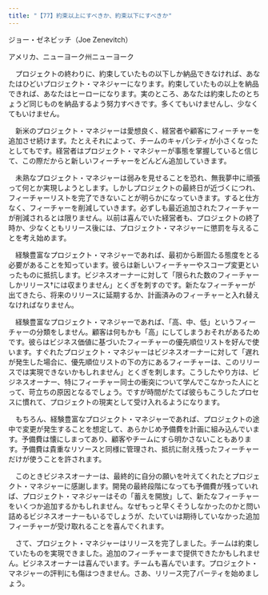 ```yaml
---
title: "【77】約束以上にすべきか、約束以下にすべきか"
---
```



ジョー・ゼネビッチ（Joe Zenevitch）



アメリカ、ニューヨーク州ニューヨーク


　プロジェクトの終わりに、約束していたもの以下しか納品できなければ、あなたはひどいプロジェクト・マネジャーになります。約束していたもの以上を納品できれば、あなたはヒーローになります。実のところ、あなたは約束したのとちょうど同じものを納品するよう努力すべきです。多くてもいけませんし、少なくてもいけません。

　新米のプロジェクト・マネジャーは愛想良く、経営者や顧客にフィーチャーを追加させ続けます。たとえそれによって、チームのキャパシティが小さくなったとしてもです。経営者はプロジェクト・マネジャーが事態を掌握していると信じて、この際だからと新しいフィーチャーをどんどん追加していきます。

　未熟なプロジェクト・マネジャーは弱みを見せることを恐れ、無我夢中に頑張って何とか実現しようとします。しかしプロジェクトの最終日が近づくにつれ、フィーチャーリストを完了できないことが明らかになっていきます。すると仕方なく、フィーチャーを削減していきます。必ずしも最近追加されたフィーチャーが削減されるとは限りません。以前は喜んでいた経営者も、プロジェクトの終了時か、少なくともリリース後には、プロジェクト・マネジャーに懲罰を与えることを考え始めます。

　経験豊富なプロジェクト・マネジャーであれば、最初から断固たる態度をとる必要があることを知っています。彼らは新しいフィーチャーやスコープ変更といったものに抵抗します。ビジネスオーナーに対して「限られた数のフィーチャーしかリリース†には収まりません」とくぎを刺すのです。新たなフィーチャーが出てきたら、将来のリリースに延期するか、計画済みのフィーチャーと入れ替えなければなりません。

　経験豊富なプロジェクト・マネジャーであれば、「高、中、低」というフィーチャーの分類をしません。顧客は何もかも「高」にしてしまうおそれがあるためです。彼らはビジネス価値に基づいたフィーチャーの優先順位リストを好んで使います。すぐれたプロジェクト・マネジャーはビジネスオーナーに対して「遅れが発生した場合に、優先順位リストの下の方にあるフィーチャーは、このリリースでは実現できないかもしれません」とくぎを刺します。こうしたやり方は、ビジネスオーナー、特にフィーチャー同士の衝突について学んでこなかった人にとって、苛立ちの原因となるでしょう。ですが時間がたてば彼らもこうしたプロセスに慣れて、プロジェクトの現実として受け入れるようになります。

　もちろん、経験豊富なプロジェクト・マネジャーであれば、プロジェクトの途中で変更が発生することを想定して、あらかじめ予備費を計画に組み込んでいます。予備費は懐にしまってあり、顧客やチームにすら明かさないこともあります。予備費は貴重なリソースと同様に管理され、抵抗に耐え残ったフィーチャーだけが使うことを許されます。

　このときビジネスオーナーは、最終的に自分の願いを叶えてくれたとプロジェクト・マネジャーに感謝します。開発の最終段階になっても予備費が残っていれば、プロジェクト・マネジャーはその「蓄えを開放」して、新たなフィーチャーをいくつか追加するかもしれません。なぜもっと早くそうしなかったのかと問い詰めるビジネスオーナーもいるでしょうが、たいていは期待していなかった追加フィーチャーが受け取れることを喜んでくれます。

　さて、プロジェクト・マネジャーはリリースを完了しました。チームは約束していたものを実現できました。追加のフィーチャーまで提供できたかもしれません。ビジネスオーナーは喜んでいます。チームも喜んでいます。プロジェクト・マネジャーの評判にも傷はつきません。さあ、リリース完了パーティを始めましょう。

